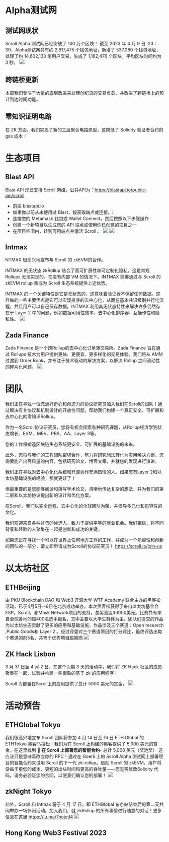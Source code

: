 
# Alpha测试网

## 测试网现状

Scroll Alpha 测试网已经突破了 100 万个区块！
截至 2023 年 4 月 9 日  23 : 30，Alpha测试网共有约 2,817,475 个钱包地址，新增了 537,080 个钱包地址，处理了约 14,602,133 笔用户交易，生成了 1,162,476 个区块，平均区块时间约为 3 秒。
![](img/10-1.png)

##  跨链桥更新

本周我们专注于大量的底层改进来处理创纪录的交易负载，并改进了跨链桥上的预计到达时间功能。

## 零知识证明电路

在 ZK 方面，我们实现了新的三层聚合电路原型，这降低了 Solidity 验证者合约的 gas 成本！


# 生态项目
## Blast API
Blast API 现已支持 Scroll 网络，公共API为：https://blastapi.io/public-api/scroll
-   前往 blastapi.io
-   如果你以前从未使用过 Blast，按获取端点或连接。：
-   连接您的 Metamask 钱包或 Wallet Connect，然后按照以下步骤操作
-   创建一个新项目以生成您的 API 端点或使用你已创建的项目之一
-   在项目空间内，转到可用端点并激活 Scroll 。
![](img/10-2.png)
![](img/10-2.gif)

## Intmax
NTMAX 很高兴地宣布与 Scroll 的 zkEVM的合作。

INTMAX 的无状态 zkRollup 结合了高可扩展性和可定制化隐私，这是常规 Rollups 无法实现的。在没有内部 VM 的情况下，INTMAX 能够通过与 Scroll 的 zkEVM rollup 集成为 Scroll 生态系统提供上述优势。

INTMAX 的一个关键特性是它是无状态的，这意味着验证器不保留任何数据。这样做的一些主要优点是它可以实现排序的去中心化，从而在基本共识级别并行化流程，并且用户可以自己保存数据。INTMAX 利用其无状态特性来解决许多仍然存在于 Layer 2 中的问题，例如数据可用性效率、去中心化排序器、互操作性和隐私性。
![](img/10-3.png)

## Zada Finance
Zada Finance 是一个跨Rollup的去中心化订单簿交易所。Zada Finance 旨在通过 Rollups 技术为用户提供更快、更便宜、更多样化的交易体验。我们将从 AMM 过渡到 Order Book，并专注于技术驱动的解决方案，以解决 Rollup 之间流动性的碎片化问题。
![](img/10-4.png)

# 团队

我们正在寻找一位充满好奇心和创造力的协议研究员加入我们在Scroll的团队！通过解决有关协议和机制设计的开放性问题，帮助我们构建一个真正安全、可扩展和去中心化的零知识Rollup。

作为一名Scroll协议研究员，您将有机会探索各种研究课题，从Rollup经济学到状态增长、EVM、MEV、PBS、AA、Layer 3等。

您的工作将塑造区块链生态系统更安全、可扩展的基础设施的未来。

此外，您将与我们的工程团队密切合作，努力将研究想法转化为实用解决方案。您需要能产出高质量的内容，包括研究论文、博客文章，并就您的发现进行演讲。

我们正在寻找对去中心化化系统和开源协作充满热情的人。如果您有Layer 2和以太坊基础设施的经验，那就更好了！

但最重要的是您能够阅读和撰写学术论文，清晰地传达复杂的想法，并为我们的第二层和以太坊协议提出新的设计和优化方案。

在Scroll，我们以完全远程、去中心化的全球团队为荣，并倡导多元化和包容性的文化。

我们欢迎来自各种背景的候选人，致力于提供平等的就业机会。我们相信，将不同背景和经验的人聚集在一起是创新和成功的关键。

如果您正在寻找一个可以在世界上任何地方工作的工作，并成为一个包容性和创新的团队的一部分，请立即申请成为Scroll的协议研究员！
https://scroll.io/join-us


# 以太坊社区

## ETHBeijing
由 PKU Blockchain DAO 和 Web3 开源大学 WTF Academy 联合主办的黑客松活动，已于4月5日—8日在北京成功举办。本次黑客松获得了来自以太坊基金会ESP，Scroll，和Mask Network项目的支持，总奖池达30000美元。比赛共有来自全球各地的超400名选手报名，其中主要以大学生群体为主。团队们提交的作品为以太坊生态贡献了更多的应用和基础设施，作品涉及三个赛道：Open research ,Public Goods和 Layer 2 。经过评委对三个赛道项目的打分评比，最终评选出每个赛道的前5名，共15个优秀项目脱颖而
![](img/10-5.png)

## ZK Hack Lisbon

3 月 31 日至 4 月 2 日，在这个为期 3 天的活动中，我们将 ZK Hack 社区的成员聚集在一起，试验并构建一些很酷的基于 zk 的应用程序！

Scroll 为部署在Scroll上的应用提供了总计 5000 美元的赏金，
![](img/10-6.png)


# 活动预告

## ETHGlobal Tokyo

我们很高兴地宣布 Scroll 团队将参加 4 月 14 日至 16 日 ETH Global 的 ETHTokyo 黑客马拉松！我们为在 Scroll 上构建的黑客提供了 5,000 美元的赏金。在这里找到
📜 **在 Scroll 上部署您的智能合约**- 总计 5,000 美元（奖池奖）
这应该只是意味着改变你的 RPC！通过在 Goerli 上的 Scroll Alpha 测试网上部署项目的智能合约来试用 Scroll 的下一代 zk-rollup。借助 Scroll 的 zkEVM，用户将受益于更低的成本、更短的出块时间和更高的吞吐量——您无需修改​​ Solidity 代码。请务必验证您的合同，以便我们确认您的部署！
![](img/10-7.png)

## zkNight Tokyo
此外，Scroll 和 Intmax 将于 4 月 17 日，即 ETHGlobal 东京站结束后的第二天共同举办一场休闲活动。加入我们，就 zkRollup 的所有事情进行随意的对话！更多信息在这里
https://lu.ma/7nojetf4
![](img/10-8.png)

## Hong Kong Web3 Festival 2023

